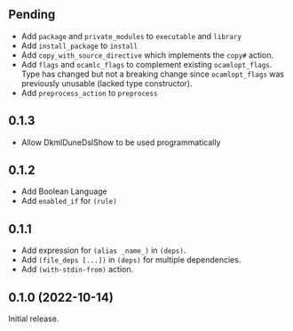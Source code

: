 ## Pending

* Add `package` and `private_modules` to `executable` and `library`
* Add `install_package` to `install`
* Add `copy_with_source_directive` which implements the `copy#` action.
* Add `flags` and `ocamlc_flags` to complement existing `ocamlopt_flags`.
  Type has changed but not a breaking change since `ocamlopt_flags` was previously unusable (lacked type constructor).
* Add `preprocess_action` to `preprocess`

## 0.1.3

* Allow DkmlDuneDslShow to be used programmatically

## 0.1.2

* Add Boolean Language
* Add `enabled_if` for `(rule)`

## 0.1.1

* Add expression for `(alias _name_)` in `(deps)`.
* Add `(file_deps [...])` in `(deps)` for multiple dependencies.
* Add `(with-stdin-from)` action.

## 0.1.0 (2022-10-14)

Initial release.
